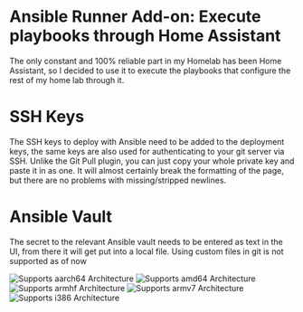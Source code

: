 # Ansible Runner Add-on: Execute playbooks through Home Assistant

The only constant and 100% reliable part in my Homelab has been Home Assistant, so I decided to use it to execute the playbooks that configure the rest of my home lab through it.

# SSH Keys

The SSH keys to deploy with Ansible need to be added to the deployment keys, the same keys are also used for authenticating to your git server via SSH.
Unlike the Git Pull plugin, you can just copy your whole private key and paste it in as one. It will almost certainly break the formatting of the page, but there are no problems with missing/stripped newlines.

# Ansible Vault

The secret to the relevant Ansible vault needs to be entered as text in the UI, from there it will get put into a local file. Using custom files in git is not supported as of now

![Supports aarch64 Architecture][aarch64-shield]
![Supports amd64 Architecture][amd64-shield]
![Supports armhf Architecture][armhf-shield]
![Supports armv7 Architecture][armv7-shield]
![Supports i386 Architecture][i386-shield]

[aarch64-shield]: https://img.shields.io/badge/aarch64-yes-green.svg
[amd64-shield]: https://img.shields.io/badge/amd64-yes-green.svg
[armhf-shield]: https://img.shields.io/badge/armhf-yes-green.svg
[armv7-shield]: https://img.shields.io/badge/armv7-yes-green.svg
[i386-shield]: https://img.shields.io/badge/i386-yes-green.svg
